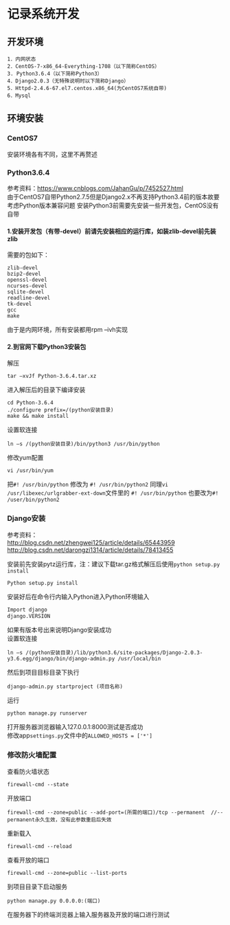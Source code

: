 # 记录系统开发
## 开发环境
    1．内网状态
    2．CentOS-7-x86_64-Everything-1708（以下简称CentOS）
    3. Python3.6.4（以下简称Python3）
    4．Django2.0.3（无特殊说明时以下简称Django）
    5．Httpd-2.4.6-67.el7.centos.x86_64(为CentOS7系统自带)
    6．Mysql
## 环境安装
### CentOS7
安装环境各有不同，这里不再赘述
### Python3.6.4
参考资料：https://www.cnblogs.com/JahanGu/p/7452527.html</br>
由于CentOS7自带Python2.7.5但是Django2.x不再支持Python3.4前的版本故要考虑Python版本兼容问题
安装Python3前需要先安装一些开发包，CentOS没有自带
#### 1.安装开发包（有带-devel）前请先安装相应的运行库，如装zlib-devel前先装zlib
需要的包如下：
```
zlib-devel
bzip2-devel
openssl-devel
ncurses-devel
sqlite-devel
readline-devel
tk-devel
gcc
make
```
由于是内网环境，所有安装都用rpm –ivh实现
#### 2.到官网下载Python3安装包
解压
```
tar –xvJf Python-3.6.4.tar.xz
```
进入解压后的目录下编译安装
```
cd Python-3.6.4
./configure prefix=/(python安装目录)
make && make install
```
设置软连接
```
ln –s /(python安装目录)/bin/python3 /usr/bin/python
```
修改yum配置
```
vi /usr/bin/yum
```
把`#! /usr/bin/python` 修改为 `#! /usr/bin/python2`
同理` vi /usr/libexec/urlgrabber-ext-down `文件里的 `#! /usr/bin/python` 也要改为`#! /user/bin/python2`
### Django安装
参考资料：</br>
http://blog.csdn.net/zhengwei125/article/details/65443959</br>
http://blog.csdn.net/darongzi1314/article/details/78413455

安装前先安装pytz运行库，注：建议下载tar.gz格式解压后使用`python setup.py install`
```
Python setup.py install
```
安装好后在命令行内输入Python进入Python环境输入
```python
Import django
django.VERSION
```
如果有版本号出来说明Django安装成功</br>
设置软连接
```
ln –s /(python安装目录)/lib/python3.6/site-packages/Django-2.0.3-y3.6.egg/django/bin/django-admin.py /usr/local/bin
```
然后到项目目标目录下执行
```
django-admin.py startproject (项目名称)
```
运行
```
python manage.py runserver 
```
打开服务器浏览器输入127.0.0.1:8000测试是否成功  
修改app`settings.py`文件中的`ALLOWED_HOSTS = ['*']`  
### 修改防火墙配置  
查看防火墙状态  
```
firewall-cmd --state
```
开放端口
```
firewall-cmd --zone=public --add-port=(所需的端口)/tcp --permanent  //--permanent永久生效，没有此参数重启后失效
```
重新载入
```
firewall-cmd --reload
```
查看开放的端口  
```
firewall-cmd --zone=public --list-ports
```
到项目目录下启动服务
```
python manage.py 0.0.0.0:(端口)
```
在服务器下的终端浏览器上输入服务器及开放的端口进行测试

